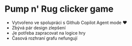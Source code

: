 # Pump n' Rug clicker game
- Vytvořeno ve spolupráci s Github Copilot Agent mode ❤️
- Zbývá pár design zlepšení
- Je potřeba zapracovat na logice hry
- Časová rozhraní grafu nefungují